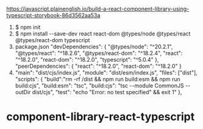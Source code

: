 https://javascript.plainenglish.io/build-a-react-component-library-using-typescript-storybook-86d3562aa53a

1. $ npm init
2. $ npm install --save-dev react react-dom @types/node @types/react @types/react-dom typescript
3. package.json "devDependencies": {
   "@types/node": "^20.2.1",
   "@types/react": "^18.2.6",
   "@types/react-dom": "^18.2.4",
   "react": "^18.2.0",
   "react-dom": "^18.2.0",
   "typescript": "^5.0.4"
   },
   "peerDependencies": {
   "react": "^18.2.0",
   "react-dom": "^18.2.0"
   }
4. "main": "dist/cjs/index.js",
   "module": "dist/esm/index.js",
   "files": ["dist"],
   "scripts": {
   "build":"rm -rf /dist && npm run build:esm && npm run build:cjs",
   "build:esm": "tsc",
   "build:cjs": "tsc --module CommonJS --outDir dist/cjs",
   "test": "echo \"Error: no test specified\" && exit 1"
   },
# component-library-react-typescript
